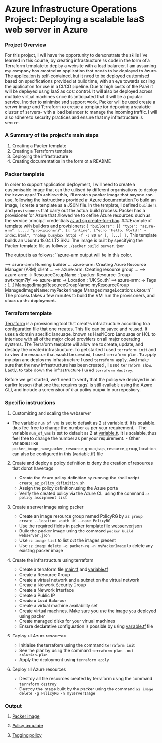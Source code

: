 # Azure Infrastructure Operations Project: Deploying a scalable IaaS web server in Azure

### Project Overview
For this project, I will have the opportunity to demonstrate the skills I've learned in this course, by creating infrastructure as code in the form of a Terraform template to deploy a website with a load balancer.  I am assuming my company has created an application that needs to be deployed to Azure. The application is self-contained, but it need to be deployed customised based on specifications provided at build time, with an eye towards scaling the application for use in a CI/CD pipeline. Due to high costs of the PaaS it will be deployed using IaaS as cost control. It will also be deployed across multiple virtual machines since its anticipated that it will be a popular service. Inorder to minimise snd support work, Packer will be used create a server image and Terraform to create a template for deploying a scalable cluster of servers- with a load balancer to manage the incoming traffic. I will also adhere to security practices and ensure that my infrastructure is secure.

### A Summary of the project's main steps

1. Creating a Packer template
2. Creating a Terraform template
3. Deploying the infrastructure
4. Creating documentation in the form of a README

### Packer template
In order to support application deployment, I will need to create a customisable image that can the utilised by different organisations to deploy their own apps! To achieve this, I'll create a packer image that anyone can use, following the instructions provided at [Azure documentation](https://docs.microsoft.com/en-us/azure/virtual-machines/linux/build-image-with-packer).To build an image, I create a template as a JSON file. In the template, I defined ``builders`` and ``provisioners`` that carry out the actual build process. Packer has a provisioner for Azure that allowed me to define Azure resources, such as the service principal credentials [az ad sp create-for-rbac](https://docs.microsoft.com/en-us/cli/azure/ad/sp?view=azure-cli-latest).
 ###Example of template with builders and provisioners:
``{
  "builders": [{
    "type": "azure-arm",
    [...]
  "provisioners": [{
    "inline": ["echo 'Hello, World!' > index.html",
    "nohup busybox httpd -f -p 80 &" ],
    [...]
    ],``
This template builds an Ubuntu 18.04 LTS SKU. The image is built by specifying the Packer template file as follows:
``./packer build server.json``

The output is as  follows:
``azure-arm output will be in this color.

==> azure-arm: Running builder ...
    azure-arm: Creating Azure Resource Manager (ARM) client ...
==> azure-arm: Creating resource group ...
==> azure-arm:  -> ResourceGroupName : ‘packer-Resource-Group-swtxmqm7ly’
==> azure-arm:  -> Location          : ‘UK South’
==> azure-arm:  -> Tags              :
[...]
ManagedImageResourceGroupName: myResourceGroup
ManagedImageName: myPackerImage
ManagedImageLocation: uksouth``
The process takes a few minutes to build the VM, run the provisioners, and clean up the deployment.


### Terraform template
[Terraform](https://www.terraform.io/) is a provisioning tool that creates infrastructure according to a configuration file that one creates. This file can be saved and reused.
It uses a domain specific language, known as HashiCorp Language or HCL to interface with all of the major cloud providers on all major operating systems.
The Terraform template will allow me to create, update, and destroy the created infrastructure. To get started I used ``terraform init`` and to view the resource that would be created, I used ``terraform plan``. To apply my plan and deploy my infrastructure I used ``terraform apply``. And make sure that the new infrastructure has been created , I used ``terraform show``. Lastly, to take down the infrastructure I used ``terraform destroy``.

Before we get started, we'll need to verify that the policy we deployed in an earlier lesson (that one that requires tags) is still available using the Azure CLI, and include a screenshot of that policy output in our repository.

### Specific instructions

1. Customizing and scaling the webserver
- The variable ``num_of_vms`` is set to default as 2 at [variable.tf](). It is scalable, thus feel free to change the number as per your requirement.
      - The variable ``num_of_vms`` is set to default as 2 at [variable.tf](https://github.com/corneyc/nd082-Azure-Cloud-DevOps-Starter-Code/blob/master/C1%20-%20Azure%20Infrastructure%20Operations/project/starter_files/terraform/variables.tf). It is scalable, thus feel free to change the number as per your requirement.
      - Other variables like ``packer_image_name``,``packer_resource_group``,``tags``,``resource_group``,``location`` can also be configured in this [variable.tf] file

2. Create and deploy a policy definition to deny the creation of resources that donot have tags
      - Create the Azure policy definition by running the shell script ``create_az_policy_definition.sh``
      - Assign the policy definition using the Azure portal
      - Verify the created policy via the Azure CLI using the command ``az policy assignment list``

3. Create a server image using packer
      - Create an image resource group named PolicyRG by ``az group create --location south UK --name PolicyRG``
      - Use the required fields in packer template file   [webserver.json](https://github.com/arunprakashpj/Udacity-Azure-Cloud-DevOps/blob/master/C1%20-%20Azure%20Infrastructure%20Operations/project/starter_files/Packer/webserver.json)  
      - Build the packer image using the command ``packer build webserver.json``
      - Use ``az image list`` to list out the images present
      - Use ``az image delete -g packer-rg -n myPackerImage`` to delete any existing packer image

4. Create the infrastructure using terraform
      - Create a terraform file  [main.tf](https://github.com/corneyc/nd082-Azure-Cloud-DevOps-Starter-Code/blob/master/C1%20-%20Azure%20Infrastructure%20Operations/project/starter_files/terraform/main.tf) and [variable.tf](https://github.com/corneyc/nd082-Azure-Cloud-DevOps-Starter-Code/blob/master/C1%20-%20Azure%20Infrastructure%20Operations/project/starter_files/terraform/variables.tf)
      - Create a Resource Group
      - Create a virtual network and a subnet on the virtual network
      - Create a Network Security Group
      - Create a Network Interface
      - Create a Public IP
      - Create a Load Balancer
      - Create a virtual machine availability set
      - Create virtual machines. Make sure you use the image you deployed using packer
      - Create managed disks for your virtual machines
      - Ensure declarative configuration is possible by using  [variable.tf](https://github.com/corneyc/nd082-Azure-Cloud-DevOps-Starter-Code/blob/master/C1%20-%20Azure%20Infrastructure%20Operations/project/starter_files/terraform/variables.tf) file

 5. Deploy all Azure resources
      - Initialise the terraform using the command ``terraform init``
      - See the plan by using the command ``terraform plan -out solution.plan``
      - Apply the deployment using ``terraform apply``

 6. Deploy all Azure resources
      - Destroy all the resources created by terraform using the command ``terraform destroy``
      - Destroy the image built by the packer using the command ``az image delete -g PolicyRG -n myServerImage``


### Output
1. [Packer image](https://github.com/corneyc/nd082-Azure-Cloud-DevOps-Starter-Code/blob/master/C1%20-%20Azure%20Infrastructure%20Operations/project/starter_files/Packer/packerImage.png)

2. [Policy template](https://github.com/corneyc/nd082-Azure-Cloud-DevOps-Starter-Code/blob/master/C1%20-%20Azure%20Infrastructure%20Operations/project/starter_files/Packer/policy_template.png)

3. [Tagging policy](https://github.com/corneyc/nd082-Azure-Cloud-DevOps-Starter-Code/blob/master/C1%20-%20Azure%20Infrastructure%20Operations/project/starter_files/Taggingpolicy/Tagging-Policy_screen.png)
